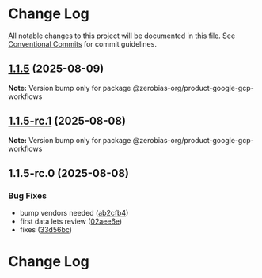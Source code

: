 # Change Log

All notable changes to this project will be documented in this file.
See [Conventional Commits](https://conventionalcommits.org) for commit guidelines.

## [1.1.5](https://github.com/zerobias-org/product/compare/@zerobias-org/product-google-gcp-workflows@1.1.5-rc.1...@zerobias-org/product-google-gcp-workflows@1.1.5) (2025-08-09)

**Note:** Version bump only for package @zerobias-org/product-google-gcp-workflows





## [1.1.5-rc.1](https://github.com/zerobias-org/product/compare/@zerobias-org/product-google-gcp-workflows@1.1.5-rc.0...@zerobias-org/product-google-gcp-workflows@1.1.5-rc.1) (2025-08-08)

**Note:** Version bump only for package @zerobias-org/product-google-gcp-workflows





## 1.1.5-rc.0 (2025-08-08)


### Bug Fixes

* bump vendors needed ([ab2cfb4](https://github.com/zerobias-org/product/commit/ab2cfb4a9cf2e3008e08b068f98011fec096c932))
* first data lets review ([02aee6e](https://github.com/zerobias-org/product/commit/02aee6e8c4f11675de7c63a00f4c8254a67a4dd7))
* fixes ([33d56bc](https://github.com/zerobias-org/product/commit/33d56bcaedf3fa5e3939a33c0fb57eda53539d05))





# Change Log
